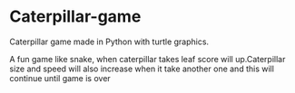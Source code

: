 # Caterpillar-game

Caterpillar game made in Python with turtle graphics.

A fun game like snake, when caterpillar takes leaf score will up.Caterpillar size and speed will also increase when it take another one and this will continue until game is over
